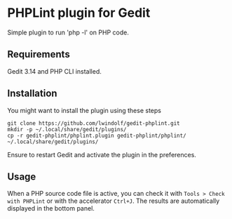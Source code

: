 PHPLint plugin for Gedit
========================

Simple plugin to run 'php -l' on PHP code.

Requirements
------------

Gedit 3.14 and PHP CLI installed.

Installation
------------

You might want to install the plugin using these steps

    git clone https://github.com/lwindolf/gedit-phplint.git
    mkdir -p ~/.local/share/gedit/plugins/
    cp -r gedit-phplint/phplint.plugin gedit-phplint/phplint/ ~/.local/share/gedit/plugins/

Ensure to restart Gedit and activate the plugin in the preferences.

Usage
-----

When a PHP source code file is active, you can check it with `Tools > Check with PHPLint` or with the accelerator `Ctrl+J`. The results are automatically displayed in the bottom panel.
